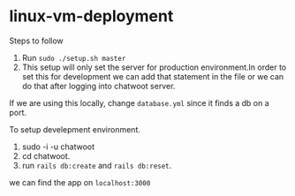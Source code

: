 # linux-vm-deployment

Steps to follow

1. Run `sudo ./setup.sh master`
2. This setup will only set the server for production environment.In order to set this for development we can add that statement in the file or we can do that after logging into chatwoot server.

If we are using this locally, change `database.yml` since it finds a db on a port.

To setup develepment environment.

1. sudo -i -u chatwoot
2. cd chatwoot.
3. run `rails db:create` and `rails db:reset`.

we can find the app on `localhost:3000`
